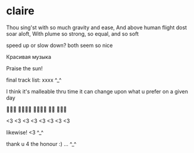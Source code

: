 # claire

Thou sing'st with so much gravity and ease,
And above human flight dost soar aloft,
With plume so strong, so equal, and so soft

speed up or slow down?  both seem so nice

Красивая музыка

Praise the sun!

final track list:  xxxx  ^_^

I think it's malleable thru time it can change upon what u prefer on a given day

💖💖💖 💖💀💖💀 💖💖💀💀 💖💖 💖💖💀

<3 <3 <3 <3 <3 <3 <3 <3

likewise!  <3 ^_^

thank u 4 the honour :) … ^_^





